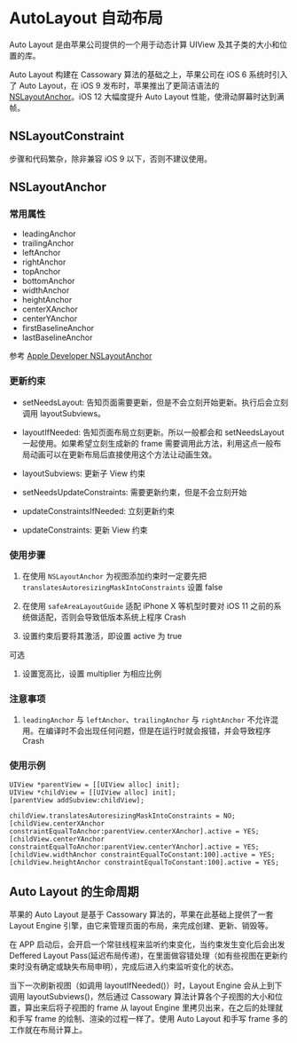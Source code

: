 # AutoLayout 自动布局

Auto Layout 是由苹果公司提供的一个用于动态计算 UIView 及其子类的大小和位置的库。

Auto Layout 构建在 Cassowary 算法的基础之上，苹果公司在 iOS 6 系统时引入了 Auto Layout，在 iOS 9 发布时，苹果推出了更简洁语法的 [NSLayoutAnchor](https://developer.apple.com/documentation/uikit/nslayoutanchor)。iOS 12 大幅度提升 Auto Layout 性能，使滑动屏幕时达到满帧。

## NSLayoutConstraint

步骤和代码繁杂，除非兼容 iOS 9 以下，否则不建议使用。

## NSLayoutAnchor

### 常用属性

- leadingAnchor
- trailingAnchor
- leftAnchor
- rightAnchor
- topAnchor
- bottomAnchor
- widthAnchor
- heightAnchor
- centerXAnchor
- centerYAnchor
- firstBaselineAnchor
- lastBaselineAnchor

参考 [Apple Developer NSLayoutAnchor](https://developer.apple.com/documentation/uikit/nslayoutanchor)

### 更新约束

- setNeedsLayout: 告知页面需要更新，但是不会立刻开始更新。执行后会立刻调用 layoutSubviews。

- layoutIfNeeded: 告知页面布局立刻更新。所以一般都会和 setNeedsLayout 一起使用。如果希望立刻生成新的 frame 需要调用此方法，利用这点一般布局动画可以在更新布局后直接使用这个方法让动画生效。

- layoutSubviews: 更新子 View 约束

- setNeedsUpdateConstraints: 需要更新约束，但是不会立刻开始

- updateConstraintsIfNeeded: 立刻更新约束

- updateConstraints: 更新 View 约束


### 使用步骤

1. 在使用 `NSLayoutAnchor` 为视图添加约束时一定要先把 `translatesAutoresizingMaskIntoConstraints` 设置 false

2. 在使用 `safeAreaLayoutGuide` 适配 iPhone X 等机型时要对 iOS 11 之前的系统做适配，否则会导致低版本系统上程序 Crash

3. 设置约束后要将其激活，即设置 active 为 true

可选

1. 设置宽高比，设置 multiplier 为相应比例



### 注意事项

1. `leadingAnchor` 与 `leftAnchor`、`trailingAnchor` 与 `rightAnchor` 不允许混用。在编译时不会出现任何问题，但是在运行时就会报错，并会导致程序 Crash


### 使用示例

```objc
UIView *parentView = [[UIView alloc] init];
UIView *childView = [[UIView alloc] init];
[parentView addSubview:childView];

childView.translatesAutoresizingMaskIntoConstraints = NO;
[childView.centerXAnchor constraintEqualToAnchor:parentView.centerXAnchor].active = YES;
[childView.centerYAnchor constraintEqualToAnchor:parentView.centerYAnchor].active = YES;
[childView.widthAnchor constraintEqualToConstant:100].active = YES;
[childView.heightAnchor constraintEqualToConstant:100].active = YES;
```

## Auto Layout 的生命周期

苹果的 Auto Layout 是基于 Cassowary 算法的，苹果在此基础上提供了一套 Layout Engine 引擎，由它来管理页面的布局，来完成创建、更新、销毁等。

在 APP 启动后，会开启一个常驻线程来监听约束变化，当约束发生变化后会出发 Deffered Layout Pass(延迟布局传递)，在里面做容错处理（如有些视图在更新约束时没有确定或缺失布局申明），完成后进入约束监听变化的状态。

当下一次刷新视图（如调用 layoutIfNeeded()）时，Layout Engine 会从上到下调用 layoutSubviews()，然后通过 Cassowary 算法计算各个子视图的大小和位置，算出来后将子视图的 frame 从 layout Engine 里拷贝出来，在之后的处理就和手写 frame 的绘制、渲染的过程一样了。使用 Auto Layout 和手写 frame 多的工作就在布局计算上。
